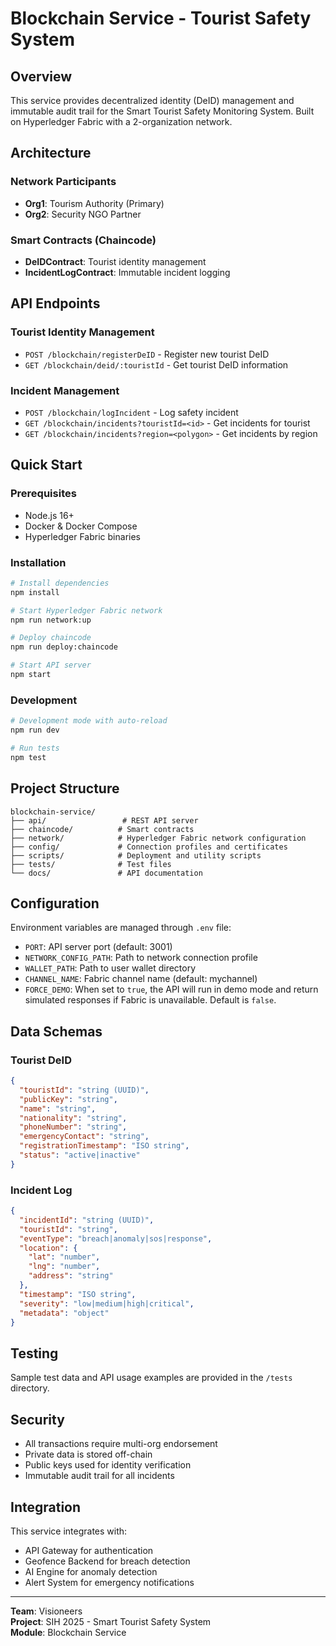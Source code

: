 # Blockchain Service - Tourist Safety System

## Overview
This service provides decentralized identity (DeID) management and immutable audit trail for the Smart Tourist Safety Monitoring System. Built on Hyperledger Fabric with a 2-organization network.

## Architecture

### Network Participants
- **Org1**: Tourism Authority (Primary)
- **Org2**: Security NGO Partner

### Smart Contracts (Chaincode)
- **DeIDContract**: Tourist identity management
- **IncidentLogContract**: Immutable incident logging

## API Endpoints

### Tourist Identity Management
- `POST /blockchain/registerDeID` - Register new tourist DeID
- `GET /blockchain/deid/:touristId` - Get tourist DeID information

### Incident Management
- `POST /blockchain/logIncident` - Log safety incident
- `GET /blockchain/incidents?touristId=<id>` - Get incidents for tourist
- `GET /blockchain/incidents?region=<polygon>` - Get incidents by region

## Quick Start

### Prerequisites
- Node.js 16+
- Docker & Docker Compose
- Hyperledger Fabric binaries

### Installation
```bash
# Install dependencies
npm install

# Start Hyperledger Fabric network
npm run network:up

# Deploy chaincode
npm run deploy:chaincode

# Start API server
npm start
```

### Development
```bash
# Development mode with auto-reload
npm run dev

# Run tests
npm test
```

## Project Structure
```
blockchain-service/
├── api/                 # REST API server
├── chaincode/          # Smart contracts
├── network/            # Hyperledger Fabric network configuration
├── config/             # Connection profiles and certificates
├── scripts/            # Deployment and utility scripts
├── tests/              # Test files
└── docs/               # API documentation
```

## Configuration
Environment variables are managed through `.env` file:
- `PORT`: API server port (default: 3001)
- `NETWORK_CONFIG_PATH`: Path to network connection profile
- `WALLET_PATH`: Path to user wallet directory
- `CHANNEL_NAME`: Fabric channel name (default: mychannel)
 - `FORCE_DEMO`: When set to `true`, the API will run in demo mode and return simulated responses if Fabric is unavailable. Default is `false`.

## Data Schemas

### Tourist DeID
```json
{
  "touristId": "string (UUID)",
  "publicKey": "string",
  "name": "string",
  "nationality": "string",
  "phoneNumber": "string",
  "emergencyContact": "string",
  "registrationTimestamp": "ISO string",
  "status": "active|inactive"
}
```

### Incident Log
```json
{
  "incidentId": "string (UUID)",
  "touristId": "string",
  "eventType": "breach|anomaly|sos|response",
  "location": {
    "lat": "number",
    "lng": "number",
    "address": "string"
  },
  "timestamp": "ISO string",
  "severity": "low|medium|high|critical",
  "metadata": "object"
}
```

## Testing
Sample test data and API usage examples are provided in the `/tests` directory.

## Security
- All transactions require multi-org endorsement
- Private data is stored off-chain
- Public keys used for identity verification
- Immutable audit trail for all incidents

## Integration
This service integrates with:
- API Gateway for authentication
- Geofence Backend for breach detection
- AI Engine for anomaly detection
- Alert System for emergency notifications

---
**Team**: Visioneers  
**Project**: SIH 2025 - Smart Tourist Safety System  
**Module**: Blockchain Service